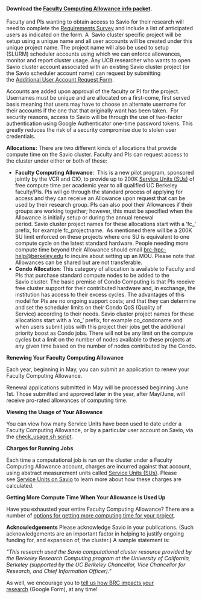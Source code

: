 #### Download the [Faculty Computing Allowance info packet](http://research-it.berkeley.edu/sites/default/files/FCA%20Bundle.pdf).

Faculty and PIs wanting to obtain access to Savio for their research will need to complete the [Requirements Survey](https://docs.google.com/a/berkeley.edu/forms/d/1rkWi5Og2zqb6Af47djQhtWcpHnd4Cz6li8OfJF4ww8M/viewform) and include a list of anticipated users as indicated on the form. A  Savio cluster specific project will be setup using a unique name and all user accounts will be created under this unique project name. The project name will also be used to setup (SLURM) scheduler accounts using which we can enforce allowances, monitor and report cluster usage. Any UCB researcher who wants to open Savio cluster account associated with an existing Savio cluster project (or the Savio scheduler account name) can request by submitting the [Additional User Account Request Form](https://docs.google.com/a/berkeley.edu/forms/d/1byVN8FjyWSvkDYMvzs6SJM5JFfrK37za50exRSWnCls/viewform).

Accounts are added upon approval of the faculty or PI for the project. Usernames must be unique and are allocated on a first-come, first served basis meaning that users may have to choose an alternate username for their accounts if the one that that originally want has been taken.  For security reasons, access to Savio will be through the use of two-factor authentication using Google Authenticator one-time password tokens. This greatly reduces the risk of a security compromise due to stolen user credentials.

**Allocations:** There are two different kinds of allocations that provide compute time on the Savio cluster. Faculty and PIs can request access to the cluster under either or both of these:

-   **Faculty Computing Allowance**:  This is a new pilot program, sponsored jointly by the VCR and CIO, to provide up to 200K [Service Units (SUs)](http://research-it.berkeley.edu/services/high-performance-computing/service-units-savio) of free compute time per academic year to all qualified UC Berkeley faculty/PIs. PIs will go through the standard process of applying for access and they can receive an Allowance upon request that can be used by their research group. PIs can also pool their Allowances if their groups are working together; however, this must be specified when the Allowance is initially setup or during the annual renewal period. Savio cluster project names for these allocations start with a ‘fc\_’ prefix, for example fc\_projectname.  As mentioned there will be a 200K SU limit enforced on these projects where one SU is equivalent to one compute cycle on the latest standard hardware. People needing more compute time beyond their Allowance should email brc-hpc-help@berkeley.edu to inquire about setting up an MOU. Please note that Allowances can be shared but are not transferable.
-   **Condo Allocation**: This category of allocation is available to Faculty and PIs that purchase standard compute nodes to be added to the Savio cluster. The basic premise of Condo Computing is that PIs receive free cluster support for their contributed hardware and, in exchange, the institution has access to their excess cycles. The advantages of this model for PIs are no ongoing support costs; and that they can determine and set the scheduler limits on their Condo QoS (Quality of Service) according to their needs. Savio cluster project names for these allocations start with a ‘co\_’ prefix, for example co\_condoname and when users submit jobs with this project their jobs get the additional priority boost as Condo jobs. There will not be any limit on the compute cycles but a limit on the number of nodes available to these projects at any given time based on the number of nodes contributed by the Condo.

**Renewing Your Faculty Computing Allowance**

Each year, beginning in May, you can submit an application to renew your Faculty Computing Allowance.

Renewal applications submitted in May will be processed beginning June 1st. Those submitted and approved later in the year, after May/June, will receive pro-rated allowances of computing time.

**Viewing the Usage of Your Allowance**

You can view how many Service Units have been used to date under a Faculty Computing Allowance, or by a particular user account on Savio, via the <a href="http://research-it.berkeley.edu/services/high-performance-computing/tips-using-brc-savio-cluster#q-how-to-check-my-fca-usage-" class="toc-filter-processed">check_usage.sh script</a>.

**Charges for Running Jobs**

Each time a computational job is run on the cluster under a Faculty Computing Allowance account, charges are incurred against that account, using abstract measurement units called [Service Units (SUs)](http://research-it.berkeley.edu/services/high-performance-computing/service-units-savio). Please see [Service Units on Savio](http://research-it.berkeley.edu/services/high-performance-computing/service-units-savio) to learn more about how these charges are calculated.

**Getting More Compute Time When Your Allowance Is Used Up**

Have you exhausted your entire Faculty Computing Allowance? There are a number of [options for getting more computing time for your project](http://research-it.berkeley.edu/services/high-performance-computing/options-when-faculty-computing-allowance-exhausted).

**Acknowledgements**
Please acknowledge Savio in your publications. (Such acknowledgements are an important factor in helping to justify ongoing funding for, and expansion of, the cluster.) A sample statement is:

*"This research used the Savio computational cluster resource provided by the Berkeley Research Computing program at the University of California, Berkeley (supported by the UC Berkeley Chancellor, Vice Chancellor for Research, and Chief Information Officer)."*

As well, we encourage you to [tell us how BRC impacts your research](https://docs.google.com/a/berkeley.edu/forms/d/e/1FAIpQLSdqhh2A77-l8N3eOcOzrH508UKfhIvPn8h5gLDUJ9XrRLvA5Q/viewform) (Google Form), at any time!


